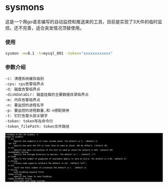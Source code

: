 # sysmons

这是一个用go语言编写的自动监控和推送来的工具，目前是实现了3大件的临时监控。还不完善，适合突发情况顶替使用。

### 使用

```bash
sysmon -m=0.1 -t=mysql_001 -token="xxxxxxxxxxxx" 
```

### 参数介绍

```
-c: 清理系统缓存级别
-cpu: cpu告警临界点
-d: 磁盘告警临界点
-diskDataDir: 磁盘挂载的主要数据目录临界点
-m: 内存告警临界点
-n: 要监控的进程名字
-p: 要监控的进程数量,和-n搭配使用
-t: 钉钉告警头部关键字
-token: token写在命令行
-token_filePath: token文件路径
```

![](pic/sysmons.png)
